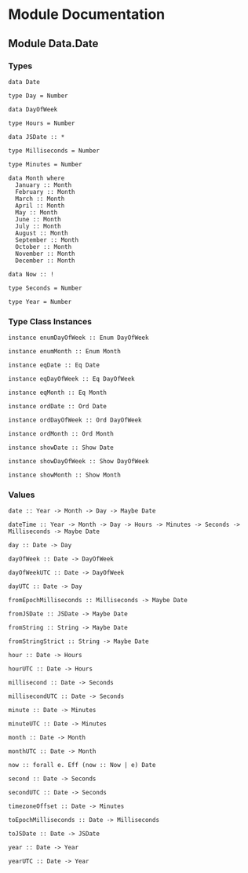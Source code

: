 # Module Documentation

## Module Data.Date

### Types

    data Date

    type Day = Number

    data DayOfWeek

    type Hours = Number

    data JSDate :: *

    type Milliseconds = Number

    type Minutes = Number

    data Month where
      January :: Month
      February :: Month
      March :: Month
      April :: Month
      May :: Month
      June :: Month
      July :: Month
      August :: Month
      September :: Month
      October :: Month
      November :: Month
      December :: Month

    data Now :: !

    type Seconds = Number

    type Year = Number


### Type Class Instances

    instance enumDayOfWeek :: Enum DayOfWeek

    instance enumMonth :: Enum Month

    instance eqDate :: Eq Date

    instance eqDayOfWeek :: Eq DayOfWeek

    instance eqMonth :: Eq Month

    instance ordDate :: Ord Date

    instance ordDayOfWeek :: Ord DayOfWeek

    instance ordMonth :: Ord Month

    instance showDate :: Show Date

    instance showDayOfWeek :: Show DayOfWeek

    instance showMonth :: Show Month


### Values

    date :: Year -> Month -> Day -> Maybe Date

    dateTime :: Year -> Month -> Day -> Hours -> Minutes -> Seconds -> Milliseconds -> Maybe Date

    day :: Date -> Day

    dayOfWeek :: Date -> DayOfWeek

    dayOfWeekUTC :: Date -> DayOfWeek

    dayUTC :: Date -> Day

    fromEpochMilliseconds :: Milliseconds -> Maybe Date

    fromJSDate :: JSDate -> Maybe Date

    fromString :: String -> Maybe Date

    fromStringStrict :: String -> Maybe Date

    hour :: Date -> Hours

    hourUTC :: Date -> Hours

    millisecond :: Date -> Seconds

    millisecondUTC :: Date -> Seconds

    minute :: Date -> Minutes

    minuteUTC :: Date -> Minutes

    month :: Date -> Month

    monthUTC :: Date -> Month

    now :: forall e. Eff (now :: Now | e) Date

    second :: Date -> Seconds

    secondUTC :: Date -> Seconds

    timezoneOffset :: Date -> Minutes

    toEpochMilliseconds :: Date -> Milliseconds

    toJSDate :: Date -> JSDate

    year :: Date -> Year

    yearUTC :: Date -> Year